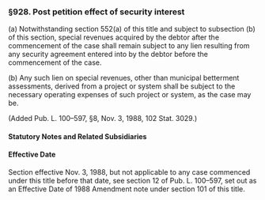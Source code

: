 ### §928. Post petition effect of security interest ###

(a) Notwithstanding section 552(a) of this title and subject to subsection (b) of this section, special revenues acquired by the debtor after the commencement of the case shall remain subject to any lien resulting from any security agreement entered into by the debtor before the commencement of the case.

(b) Any such lien on special revenues, other than municipal betterment assessments, derived from a project or system shall be subject to the necessary operating expenses of such project or system, as the case may be.

(Added Pub. L. 100–597, §8, Nov. 3, 1988, 102 Stat. 3029.)

#### **Statutory Notes and Related Subsidiaries** ####

#### Effective Date ####

Section effective Nov. 3, 1988, but not applicable to any case commenced under this title before that date, see section 12 of Pub. L. 100–597, set out as an Effective Date of 1988 Amendment note under section 101 of this title.